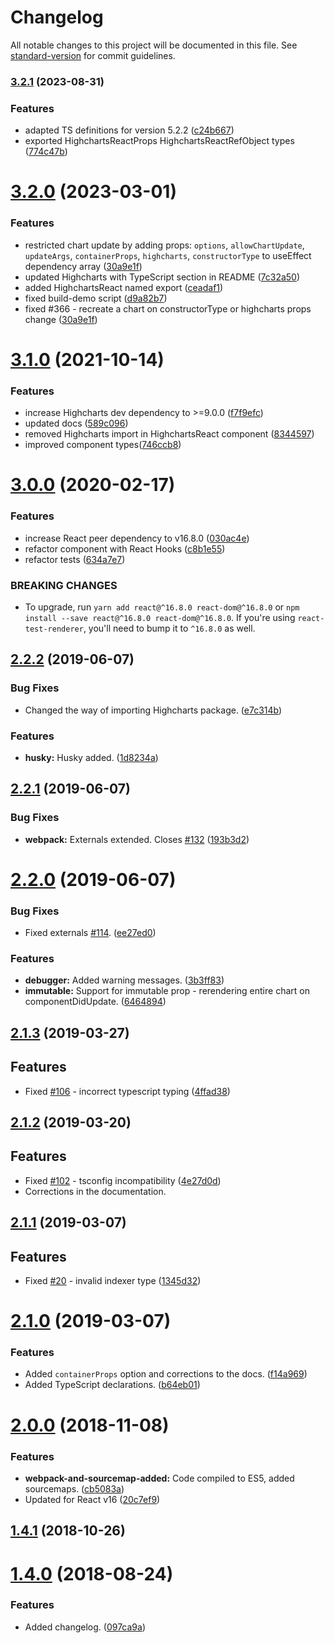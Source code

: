 # Changelog

All notable changes to this project will be documented in this file. See [standard-version](https://github.com/conventional-changelog/standard-version) for commit guidelines.

### [3.2.1](https://github.com/highcharts/highcharts-react/compare/v3.0.0...v3.2.1) (2023-08-31)

### Features

* adapted TS definitions for version 5.2.2 ([c24b667](https://github.com/highcharts/highcharts-react/commit/c24b667))
* exported HighchartsReactProps HighchartsReactRefObject types ([774c47b](https://github.com/highcharts/highcharts-react/commit/774c47b))

# [3.2.0](https://github.com/highcharts/highcharts-react/compare/v3.1.0...v3.2.0) (2023-03-01)

### Features

* restricted chart update by adding props: `options`, `allowChartUpdate`, `updateArgs`, `containerProps`, `highcharts`, `constructorType` to useEffect dependency array ([30a9e1f](https://github.com/highcharts/highcharts-react/commit/30a9e1f))
* updated Highcharts with TypeScript section in README ([7c32a50](https://github.com/highcharts/highcharts-react/commit/7c32a50))
* added HighchartsReact named export ([ceadaf1](https://github.com/highcharts/highcharts-react/commit/ceadaf1))
* fixed build-demo script ([d9a82b7](https://github.com/highcharts/highcharts-react/commit/d9a82b7))
* fixed #366 - recreate a chart on constructorType or highcharts props change ([30a9e1f](https://github.com/highcharts/highcharts-react/commit/30a9e1f))

# [3.1.0](https://github.com/highcharts/highcharts-react/compare/v3.0.0...v3.1.0) (2021-10-14)

### Features

* increase Highcharts dev dependency to >=9.0.0 ([f7f9efc](https://github.com/highcharts/highcharts-react/commit/f7f9efc))
* updated docs ([589c096](https://github.com/highcharts/highcharts-react/commit/589c096))
* removed Highcharts import in HighchartsReact component ([8344597](https://github.com/highcharts/highcharts-react/commit/8344597))
* improved component types([746ccb8](https://github.com/highcharts/highcharts-react/commit/746ccb8))

<a name="3.0.0"></a>
# [3.0.0](https://github.com/highcharts/highcharts-react/compare/v2.2.2...v3.0.0) (2020-02-17)


### Features

* increase React peer dependency to v16.8.0 ([030ac4e](https://github.com/highcharts/highcharts-react/commit/030ac4e))
* refactor component with React Hooks ([c8b1e55](https://github.com/highcharts/highcharts-react/commit/c8b1e55))
* refactor tests ([634a7e7](https://github.com/highcharts/highcharts-react/commit/25f5ecb))


### BREAKING CHANGES

* To upgrade, run `yarn add react@^16.8.0 react-dom@^16.8.0` or `npm install --save react@^16.8.0 react-dom@^16.8.0`.
If you're using `react-test-renderer`, you'll need to bump it to `^16.8.0` as well.



<a name="2.2.2"></a>
## [2.2.2](https://github.com/highcharts/highcharts-react/compare/v2.2.1...v2.2.2) (2019-06-07)


### Bug Fixes

* Changed the way of importing Highcharts package. ([e7c314b](https://github.com/highcharts/highcharts-react/commit/e7c314b))


### Features

* **husky:** Husky added. ([1d8234a](https://github.com/highcharts/highcharts-react/commit/1d8234a))



<a name="2.2.1"></a>
## [2.2.1](https://github.com/highcharts/highcharts-react/compare/v2.2.0...v2.2.1) (2019-06-07)


### Bug Fixes

* **webpack:** Externals extended. Closes [#132](https://github.com/highcharts/highcharts-react/issues/132) ([193b3d2](https://github.com/highcharts/highcharts-react/commit/193b3d2))



<a name="2.2.0"></a>
# [2.2.0](https://github.com/highcharts/highcharts-react/compare/v2.1.3...v2.2.0) (2019-06-07)


### Bug Fixes

* Fixed externals [#114](https://github.com/highcharts/highcharts-react/issues/114). ([ee27ed0](https://github.com/highcharts/highcharts-react/commit/ee27ed0))


### Features

* **debugger:** Added warning messages. ([3b3ff83](https://github.com/highcharts/highcharts-react/commit/3b3ff83))
* **immutable:** Support for immutable prop - rerendering entire chart on componentDidUpdate. ([6464894](https://github.com/highcharts/highcharts-react/commit/6464894))



<a name="2.1.3"></a>
## [2.1.3](https://github.com/highcharts/highcharts-react/compare/v2.1.2...v2.1.3) (2019-03-27)


## Features

* Fixed [#106](https://github.com/highcharts/highcharts-react/issues/106) -  incorrect typescript typing  ([4ffad38](https://github.com/highcharts/highcharts-react/commit/4ffad38))



<a name="2.1.2"></a>
## [2.1.2](https://github.com/highcharts/highcharts-react/compare/v2.1.1...v2.1.2) (2019-03-20)


## Features

* Fixed [#102](https://github.com/highcharts/highcharts-react/issues/102) -  tsconfig incompatibility  ([4e27d0d](https://github.com/highcharts/highcharts-react/commit/4e27d0d))
* Corrections in the documentation.



<a name="2.1.1"></a>
## [2.1.1](https://github.com/highcharts/highcharts-react/compare/v2.1.0...v2.1.1) (2019-03-07)


## Features

* Fixed [#20](https://github.com/highcharts/highcharts-react/issues/20) - invalid indexer type  ([1345d32](https://github.com/highcharts/highcharts-react/commit/1345d32))



<a name="2.1.0"></a>
# [2.1.0](https://github.com/highcharts/highcharts-react/compare/v2.0.0...v2.1.0) (2019-03-07)


### Features

* Added `containerProps` option and corrections to the docs.  ([f14a969](https://github.com/highcharts/highcharts-react/commit/f14a969))
* Added TypeScript declarations. ([b64eb01](https://github.com/highcharts/highcharts-react/commit/b64eb01))



<a name="2.0.0"></a>
# [2.0.0](https://github.com/highcharts/highcharts-react/compare/v1.5.1...v2.0.0) (2018-11-08)


### Features

* **webpack-and-sourcemap-added:** Code compiled to ES5, added sourcemaps. ([cb5083a](https://github.com/highcharts/highcharts-react/commit/cb5083a))
* Updated for React v16 ([20c7ef9](https://github.com/highcharts/highcharts-react/commit/20c7ef9))



<a name="1.4.1"></a>
## [1.4.1](https://github.com/highcharts/highcharts-react/compare/v1.4.0...v1.4.1) (2018-10-26)



<a name="1.4.0"></a>
# [1.4.0](https://github.com/highcharts/highcharts-react/compare/v1.3.2...v1.4.0) (2018-08-24)


### Features

* Added changelog. ([097ca9a](https://github.com/highcharts/highcharts-react/commit/097ca9a))

